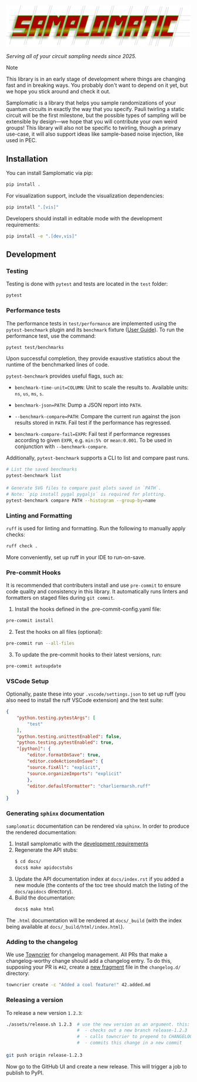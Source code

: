 ![Samplomatic](assets/samplomatic.svg)

_Serving all of your circuit sampling needs since 2025._

> [!NOTE]
> This library is in an early stage of development where things are changing fast and in breaking ways. You probably don't want to depend on it yet, but we hope you stick around and check it out.

Samplomatic is a library that helps you sample randomizations of your quantum circuits in exactly the way that you specify.
Pauli twirling a static circuit will be the first milestone, but the possible types of sampling will be extensible by design—we hope that you will contribute your own weird groups!
This library will also not be specific to twirling, though a primary use-case, it will also support ideas like sample-based noise injection, like used in PEC.

## Installation

You can install Samplomatic via pip:

```bash
pip install .
```

For visualization support, include the visualization dependencies:

```bash
pip install ".[vis]"
```

Developers should install in editable mode with the development requirements:

```bash
pip install -e ".[dev,vis]"
```

## Development

### Testing

Testing is done with `pytest` and tests are located in the `test` folder:

```bash
pytest
```

### Performance tests

The performance tests in `test/performance` are implemented using the `pytest-benchmark` plugin and its `benchmark` fixture ([User Guide](https://pytest-benchmark.readthedocs.io/en/latest/index.html)). To run the performance test, use the command:
``` bash
pytest test/benchmarks
```
Upon successful completion, they provide exaustive statistics about the runtime of the benchmarked lines of code.

`pytest-benchmark` provides useful flags, such as:

* `benchmark-time-unit=COLUMN`: Unit to scale the results to. Available units: `ns`, `us`, `ms`, `s`.

* `benchmark-json=PATH`: Dump a JSON report into `PATH`.

* `--benchmark-compare=PATH`: Compare the current run against the json results stored in `PATH`. Fail test if the performance has regressed.

* `benchmark-compare-fail=EXPR`: Fail test if performance regresses according to given `EXPR`, e.g. `min:5% `or `mean:0.001`. To be used in conjunction with `--benchmark-compare`.

Additionally, `pytest-benchmark` supports a CLI to list and compare past runs.

``` bash
# List the saved benchmarks
pytest-benchmark list

# Generate SVG files to compare past plots saved in `PATH`.
# Note: `pip install pygal pygaljs` is required for plotting.
pytest-benchmark compare PATH --histogram --group-by=name
```

### Linting and Formatting

`ruff` is used for linting and formatting. Run the following to manually apply checks:

```bash
ruff check .
```

More conveniently, set up ruff in your IDE to run-on-save.

### Pre-commit Hooks

It is recommended that contributers install and use `pre-commit` to ensure code quality and consistency in this library.
It automatically runs linters and formatters on staged files during `git commit`.

1. Install the hooks defined in the .pre-commit-config.yaml file:

```bash
pre-commit install
```

2. Test the hooks on all files (optional):

```bash
pre-commit run --all-files
```

3. To update the pre-commit hooks to their latest versions, run:

```bash
pre-commit autoupdate
```

### VSCode Setup

Optionally, paste these into your `.vscode/settings.json` to set up ruff (you also need to install the ruff VSCode extension) and the test suite:

```json
{
    "python.testing.pytestArgs": [
        "test"
    ],
    "python.testing.unittestEnabled": false,
    "python.testing.pytestEnabled": true,
    "[python]": {
        "editor.formatOnSave": true,
        "editor.codeActionsOnSave": {
        "source.fixAll": "explicit",
        "source.organizeImports": "explicit"
        },
        "editor.defaultFormatter": "charliermarsh.ruff"
    }
}
```

### Generating `sphinx` documentation

`samplomatic` documentation can be rendered via `sphinx`. In order to produce the rendered
documentation:

1. Install samplomatic with the [development requirements](#installation)
2. Regenerate the API stubs:
    ```bash
    $ cd docs/
    docs$ make apidocstubs
    ```
3. Update the API documentation index at `docs/index.rst` if you added a new module (the contents
   of the toc tree should match the listing of the `docs/apidocs` directory).
4. Build the documentation:
    ```bash
    docs$ make html
    ```

The `.html` documentation will be rendered at `docs/_build` (with the index being available at
`docs/_build/html/index.html`).

### Adding to the changelog

We use [Towncrier](https://towncrier.readthedocs.io/) for changelog management.
All PRs that make a changelog-worthy change should add a changelog entry.
To do this, supposing your PR is `#42`, create a [new fragment](https://towncrier.readthedocs.io/en/stable/tutorial.html#creating-news-fragments) file in the `changelog.d/` directory:

```bash
towncrier create -c "Added a cool feature!" 42.added.md
```

### Releasing a version

To release a new version `1.2.3`:

```bash
./assets/release.sh 1.2.3  # use the new version as an argument. this:
                           #  - checks out a new branch release-1.2.3
                           #  - calls towncrier to prepend to CHANGELOG
                           #  - commits this change in a new commit

git push origin release-1.2.3
```

Now go to the GitHub UI and create a new release. This will trigger a job to publish to PyPI.

